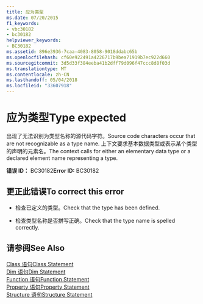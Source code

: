 ```yaml
---
title: 应为类型
ms.date: 07/20/2015
f1_keywords:
- vbc30182
- bc30182
helpviewer_keywords:
- BC30182
ms.assetid: 896e3936-7caa-4083-8058-9018ddabc65b
ms.openlocfilehash: cf60e922491a4226717b9bea71919b7ec922d660
ms.sourcegitcommit: 3d5d33f384eeba41b2dff79d096f47ccc8d8f03d
ms.translationtype: MT
ms.contentlocale: zh-CN
ms.lasthandoff: 05/04/2018
ms.locfileid: "33607918"
---
```

# <a name="type-expected"></a><span data-ttu-id="fff22-102">应为类型</span><span class="sxs-lookup"><span data-stu-id="fff22-102">Type expected</span></span>
<span data-ttu-id="fff22-103">出现了无法识别为类型名称的源代码字符。</span><span class="sxs-lookup"><span data-stu-id="fff22-103">Source code characters occur that are not recognizable as a type name.</span></span> <span data-ttu-id="fff22-104">上下文要求基本数据类型或表示某个类型的声明的元素名。</span><span class="sxs-lookup"><span data-stu-id="fff22-104">The context calls for either an elementary data type or a declared element name representing a type.</span></span>  
  
 <span data-ttu-id="fff22-105">**错误 ID：** BC30182</span><span class="sxs-lookup"><span data-stu-id="fff22-105">**Error ID:** BC30182</span></span>  
  
## <a name="to-correct-this-error"></a><span data-ttu-id="fff22-106">更正此错误</span><span class="sxs-lookup"><span data-stu-id="fff22-106">To correct this error</span></span>  
  
-   <span data-ttu-id="fff22-107">检查已定义的类型。</span><span class="sxs-lookup"><span data-stu-id="fff22-107">Check that the type has been defined.</span></span>  
  
-   <span data-ttu-id="fff22-108">检查类型名称是否拼写正确。</span><span class="sxs-lookup"><span data-stu-id="fff22-108">Check that the type name is spelled correctly.</span></span>  
  
## <a name="see-also"></a><span data-ttu-id="fff22-109">请参阅</span><span class="sxs-lookup"><span data-stu-id="fff22-109">See Also</span></span>  
 [<span data-ttu-id="fff22-110">Class 语句</span><span class="sxs-lookup"><span data-stu-id="fff22-110">Class Statement</span></span>](../../visual-basic/language-reference/statements/class-statement.md)  
 [<span data-ttu-id="fff22-111">Dim 语句</span><span class="sxs-lookup"><span data-stu-id="fff22-111">Dim Statement</span></span>](../../visual-basic/language-reference/statements/dim-statement.md)  
 [<span data-ttu-id="fff22-112">Function 语句</span><span class="sxs-lookup"><span data-stu-id="fff22-112">Function Statement</span></span>](../../visual-basic/language-reference/statements/function-statement.md)  
 [<span data-ttu-id="fff22-113">Property 语句</span><span class="sxs-lookup"><span data-stu-id="fff22-113">Property Statement</span></span>](../../visual-basic/language-reference/statements/property-statement.md)  
 [<span data-ttu-id="fff22-114">Structure 语句</span><span class="sxs-lookup"><span data-stu-id="fff22-114">Structure Statement</span></span>](../../visual-basic/language-reference/statements/structure-statement.md)

